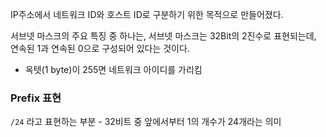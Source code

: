IP주소에서 네트워크 ID와 호스트 ID로 구분하기 위한 목적으로 만들어졌다.

서브넷 마스크의 주요 특징 중 하나는, 서브넷 마스크는 32Bit의 2진수로 표현되는데, 연속된 1과 연속된 0으로 구성되어 있다는 것이다.
- 옥텟(1 byte)이 255면 네트워크 아이디를 가리킴

### Prefix 표현
`/24` 라고 표현하는 부분 - 32비트 중 앞에서부터 1의 개수가 24개라는 의미